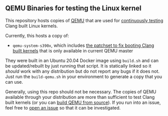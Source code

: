 ## QEMU Binaries for testing the Linux kernel

This repository hosts copies of [QEMU](https://www.qemu.org/) that are used for [continuously testing](https://github.com/ClangBuiltLinux/continuous-integration2) Clang built Linux kernels.

Currently, this hosts a copy of:
* `qemu-system-s390x`, which includes [the patchset to fix booting Clang built kernels](https://lore.kernel.org/qemu-devel/20210111163845.18148-1-david@redhat.com/) that is only available in current QEMU master

They were built in an Ubuntu 20.04 Docker image using `build.sh` and can be updated/rebuilt by just running that script. It is statically linked so it *should* work with any distribution but do not report any bugs if it does not. Just run the `build-qemu.sh` in your environment to generate a copy that you can use.

Generally, using this repo should not be necessary. The copies of QEMU available through your distribution are more than sufficient to test Clang built kernels (or you can [build QEMU from source](https://www.qemu.org/download/#source)). If you run into an issue, feel free to [open an issue](https://github.com/ClangBuiltLinux/linux/issues/new) so that it can be investigated.
